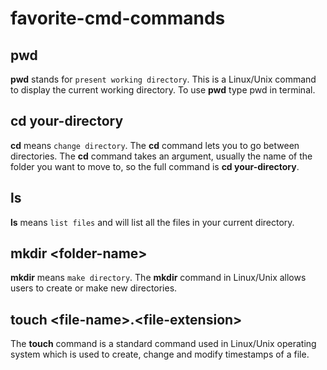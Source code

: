 # favorite-cmd-commands

## pwd

**pwd** stands for `present working directory`. This is a Linux/Unix command to display the current working directory. To use **pwd** type pwd in terminal.

## cd your-directory

**cd** means `change directory`. The **cd** command lets you to go between directories. The **cd** command takes an argument, usually the name of the folder you want to move to, so the full command is **cd your-directory**.

## ls

**ls** means `list files` and will list all the files in your current directory.

## mkdir \<folder-name\>

**mkdir** means `make directory`. The **mkdir** command in Linux/Unix allows users to create or make new directories.

## touch \<file-name\>.\<file-extension\>

The **touch** command is a standard command used in Linux/Unix operating system which is used to create, change and modify timestamps of a file.
